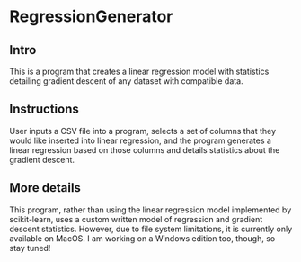# RegressionGenerator

## Intro
This is a program that creates a linear regression model with statistics detailing gradient descent of any dataset with compatible data.

## Instructions
User inputs a CSV file into a program, selects a set of columns that they would like inserted into linear regression, and the program generates a linear regression based on those columns and details statistics about the gradient descent.

## More details
This program, rather than using the linear regression model implemented by scikit-learn, uses a custom written model of regression and gradient descent statistics. However, due to file system limitations, it is currently only available on MacOS. I am working on a Windows edition too, though, so stay tuned!
